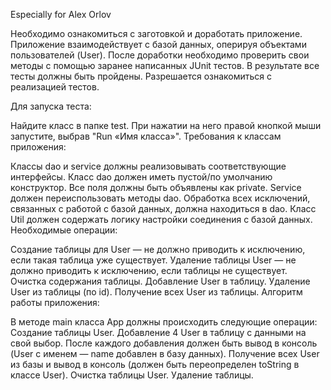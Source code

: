 Especially for Alex Orlov

Необходимо ознакомиться с заготовкой и доработать приложение. Приложение взаимодействует с базой данных, оперируя объектами пользователей (User). После доработки необходимо проверить свои методы с помощью заранее написанных JUnit тестов. В результате все тесты должны быть пройдены. Разрешается ознакомиться с реализацией тестов.

Для запуска теста:

Найдите класс в папке test.
При нажатии на него правой кнопкой мыши запустите, выбрав "Run «Имя класса»".
Требования к классам приложения:

Классы dao и service должны реализовывать соответствующие интерфейсы.
Класс dao должен иметь пустой/по умолчанию конструктор.
Все поля должны быть объявлены как private.
Service должен переиспользовать методы dao.
Обработка всех исключений, связанных с работой с базой данных, должна находиться в dao.
Класс Util должен содержать логику настройки соединения с базой данных.
Необходимые операции:

Создание таблицы для User — не должно приводить к исключению, если такая таблица уже существует.
Удаление таблицы User — не должно приводить к исключению, если таблицы не существует.
Очистка содержания таблицы.
Добавление User в таблицу.
Удаление User из таблицы (по id).
Получение всех User из таблицы.
Алгоритм работы приложения:

В методе main класса App должны происходить следующие операции:
Создание таблицы User.
Добавление 4 User в таблицу с данными на свой выбор. После каждого добавления должен быть вывод в консоль (User с именем — name добавлен в базу данных).
Получение всех User из базы и вывод в консоль (должен быть переопределен toString в классе User).
Очистка таблицы User.
Удаление таблицы.
